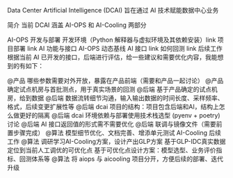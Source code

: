 Data Center Artificial Intelligence (DCAI) 旨在通过 AI 技术赋能数据中心业务

简介
当前 DCAI 涵盖 AI-OPS 和 AI-Cooling 两部分

AI-OPS
开发与部署
开发环境（Python 解释器与虚拟环境及其依赖安装）link
项目部署 link
AI 功能与接口
AI-OPS
动态基线 AI 接口 link
如何回测 link
后续工作
根据当前 AI 已开发的接口，后端进行评估，给一些建议和需要优化内容，我能想到的有如下：

@产品 哪些参数需要对外开放，暴露在产品前端（需要和产品一起讨论）
@产品 确定试点机房与首批测点，用于真实场景的回测
@后端 基于产品确定的试点机房，给到数据
@后端 数据流转细节沟通，输入输出数据的时间长度、采样频率、格式，后续变更扩展性等
@后端 dcai 项目的结构：项目包含后端和AI，结构上怎么做更好的隔离
@后端 dcai 环境依赖与部署使用技术栈选型 (pyenv + poetry) 讨论
@后端 AI 接口返回值的形式需不需要优化
@后端 联调与镜像文件（需要前置步骤完成）
@算法 模型细节优化、文档完善、增添单元测试
AI-Cooling
后续工作
@算法 调研学习AI-Cooling方案，设计产出GLP方案
基于GLP-IDC真实数据定位到当前人工调优的可优化点
基于可优化点设计方案：模型选型、业务评价指标、回测体系等
@算法 将 aiops 与 aicooling 项目分开，方便后续的部署、迭代升级